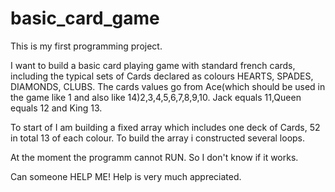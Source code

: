 # basic_card_game
This is my first programming project.

I want to build a basic card playing game with standard french cards, including the typical sets of Cards declared as colours HEARTS, SPADES, DIAMONDS, CLUBS.
The cards values go from Ace(which should be used in the game like 1 and also like 14)2,3,4,5,6,7,8,9,10. Jack equals 11,Queen equals 12 and King 13.

To start of I am building a fixed array which includes one deck of Cards, 52 in total 13 of each colour.
To build the array i constructed several loops.

At the moment the programm cannot RUN. So I don't know if it works.

Can someone HELP ME! Help is very much appreciated.

